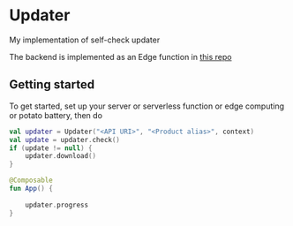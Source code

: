 # Updater

My implementation of self-check updater

The backend is implemented as an Edge function in 
[this repo](https://github.com/zhufucdev/api.zhufucdev)

## Getting started

To get started, set up your server or serverless function or
edge computing or potato battery, then do

```kotlin
val updater = Updater("<API URI>", "<Product alias>", context)
val update = updater.check()
if (update != null) {
    updater.download()
}

@Composable
fun App() {
    
    updater.progress
}
```